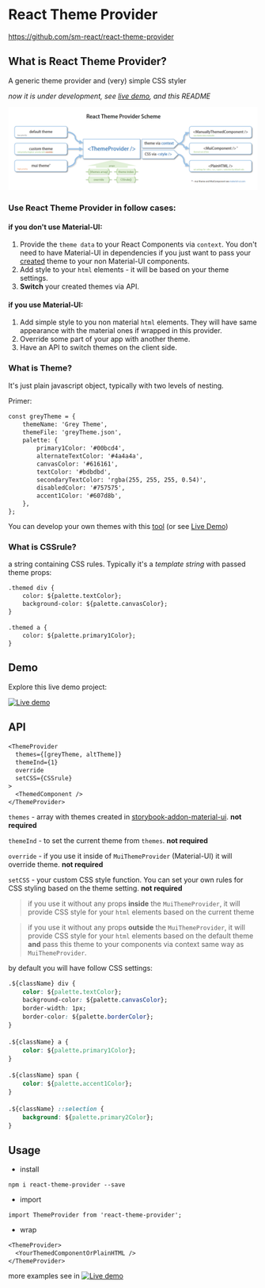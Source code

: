 #  React Theme Provider
https://github.com/sm-react/react-theme-provider


## What is React Theme Provider?
A generic theme provider and (very) simple CSS styler

*now it is under development, see [live demo](https://sm-react.github.io/react-theme-provider), and this README*

![scheme](/doc/ThemeProvider.png)

### Use **React Theme Provider** in follow cases:

#### if you **don't use** Material-UI:
1. Provide the `theme data` to your React Components via `context`. You don't need to have Material-UI in dependencies if you just want to pass your [created](https://sm-react.github.io/storybook-addon-material-ui) theme to your non Material-UI components.
2. Add style to your `html` elements - it will be based on your theme settings.
3. **Switch** your created themes via API.

#### if you **use** Material-UI:
1. Add simple style to you non material `html` elements. They will have same appearance with the material ones if wrapped in this provider.
2. Override some part of your app with another theme.
3. Have an API to switch themes on the client side.

### What is Theme?
It's just plain javascript object, typically with two levels of nesting. 

Primer:
```
const greyTheme = {
    themeName: 'Grey Theme',
    themeFile: 'greyTheme.json',
    palette: {
        primary1Color: '#00bcd4',
        alternateTextColor: '#4a4a4a',
        canvasColor: '#616161',
        textColor: '#bdbdbd',
        secondaryTextColor: 'rgba(255, 255, 255, 0.54)',
        disabledColor: '#757575',
        accent1Color: '#607d8b',
    },
};

```
You can develop your own themes with this [tool](https://github.com/sm-react/storybook-addon-material-ui) (or see [Live Demo](https://sm-react.github.io/storybook-addon-material-ui))

### What is CSSrule?

a string containing CSS rules. Typically it's a *template string* with passed theme props:

```
.themed div {
    color: ${palette.textColor};
    background-color: ${palette.canvasColor};
}

.themed a {
    color: ${palette.primary1Color};
}
```

## Demo
Explore this live demo project:

[![Live demo](https://img.shields.io/badge/Live%20Demo-%20Storybook-brightgreen.svg)](https://sm-react.github.io/react-theme-provider)


## API

```
<ThemeProvider
  themes={[greyTheme, altTheme]}
  themeInd={1}
  override
  setCSS={CSSrule}
>
  <ThemedComponent />
</ThemeProvider>

```

`themes` - array with themes created in [storybook-addon-material-ui](https://github.com/sm-react/storybook-addon-material-ui). **not required**

`themeInd` - to set the current theme from `themes`.  **not required**

`override` - if you use it inside of `MuiThemeProvider` (Material-UI) it will override theme.  **not required**

`setCSS` - your custom CSS style function. You can set your own rules for CSS styling based on the theme setting.  **not required**

>if you use it without any props **inside** the `MuiThemeProvider`, it will provide CSS style for your `html` elements based on the current theme


>if you use it without any props **outside** the `MuiThemeProvider`, it will provide CSS style for your `html` elements based on the default theme **and** pass this theme to your components via context same way as `MuiThemeProvider`.

by default you will have follow CSS settings:

```CSS
.${className} div {
    color: ${palette.textColor};
    background-color: ${palette.canvasColor};
    border-width: 1px;
    border-color: ${palette.borderColor};
}

.${className} a {
    color: ${palette.primary1Color};
}

.${className} span {
    color: ${palette.accent1Color};
}

.${className} ::selection {
    background: ${palette.primary2Color};
}

```
## Usage

- install
```
npm i react-theme-provider --save
```

- import
```
import ThemeProvider from 'react-theme-provider';
```

- wrap
```
<ThemeProvider>
  <YourThemedComponentOrPlainHTML />
</ThemeProvider>

```

more examples see in [![Live demo](https://img.shields.io/badge/Live%20Demo-%20Storybook-brightgreen.svg)](https://sm-react.github.io/react-theme-provider)

